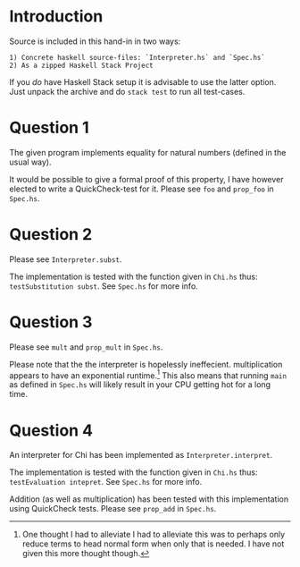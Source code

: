 # Introduction
Source is included in this hand-in in two ways:

    1) Concrete haskell source-files: `Interpreter.hs` and `Spec.hs`
    2) As a zipped Haskell Stack Project

If you *do* have Haskell Stack setup it is advisable to use the latter option.
Just unpack the archive and do `stack test` to run all test-cases.

# Question 1
The given program implements equality for natural numbers (defined in the usual way).

It would be possible to give a formal proof of this property, I have however elected to
write a QuickCheck-test for it. Please see `foo` and `prop_foo` in `Spec.hs`.

# Question 2
Please see `Interpreter.subst`.

The implementation is tested with the function given in `Chi.hs` thus: `testSubstitution subst`.
See `Spec.hs` for more info.

# Question 3
Please see `mult` and `prop_mult` in `Spec.hs`.

Please note that the the interpreter is hopelessly ineffecient. multiplication appears to
have an exponential runtime.[^1] This also means that running `main` as defined in `Spec.hs`
will likely result in your CPU getting hot for a long time.

[^1]: One thought I had to alleviate I had to alleviate this was to perhaps only reduce
      terms to head normal form when only that is needed. I have not given this more thought
      though.

# Question 4
An interpreter for Chi has been implemented as `Interpreter.interpret`.

The implementation is tested with the function given in `Chi.hs` thus: `testEvaluation intepret`.
See `Spec.hs` for more info.

Addition (as well as multiplication) has been tested with this implementation using QuickCheck
tests. Please see `prop_add` in `Spec.hs`.
